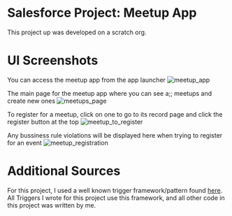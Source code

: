 # Salesforce Project: Meetup App

This project up was developed on a scratch org. 

# UI Screenshots
You can access the meetup app from the app launcher 
![meetup_app](https://github.com/nokynokes/meetupApp/assets/11984304/60a8c6d3-9259-4418-9d9f-f6f6e135ef21)

The main page for the meetup app where you can see a;; meetups and create new ones 
![meetups_page](https://github.com/nokynokes/meetupApp/assets/11984304/c85fd438-fc2c-4a96-a086-99f260e14290)

To register for a meetup, click on one to go to its record page and click the register button at the top
![meetup_to_register](https://github.com/nokynokes/meetupApp/assets/11984304/e9cf8369-82f6-46ca-9d1c-3d0b3ecd2b8e)

Any bussiness rule violations will be displayed here when trying to register for an event 
![meetup_registration](https://github.com/nokynokes/meetupApp/assets/11984304/85e1c371-d487-4ce1-9571-1866f8c55169)

# Additional Sources
For this project, I used a well known trigger framework/pattern found [here](https://www.github.com/kevinohara80/sfdc-trigger-framework). All Triggers I wrote for this project use this framework, and all other code in this project was written by me.  


